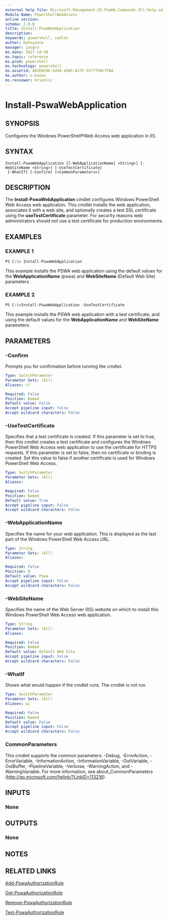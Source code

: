 ```yaml
---
external help file: Microsoft.Management.UI.PowWA.Commands.dll-help.xml
Module Name: PowerShellWebAccess
online version: 
schema: 2.0.0
title: Install-PswaWebApplication
description: 
keywords: powershell, cmdlet
author: Kateyanne
manager: jasgro
ms.date: 2017-10-30
ms.topic: reference
ms.prod: powershell
ms.technology: powershell
ms.assetid: A82E029E-645D-45B5-817F-5577798C7F8A
ms.author: v-kaunu
ms.reviewer: brianlic
---
```


# Install-PswaWebApplication

## SYNOPSIS
Configures the Windows PowerShell®Web Access web application in IIS.

## SYNTAX

```
Install-PswaWebApplication [[-WebApplicationName] <String>] [-WebSiteName <String>] [-UseTestCertificate]
 [-WhatIf] [-Confirm] [<CommonParameters>]
```

## DESCRIPTION
The **Install-PswaWebApplication** cmdlet configures Windows PowerShell Web Access web application.
This cmdlet installs the web application, associates it with a web site, and optionally creates a test SSL certificate using the **useTestCertificate** parameter.
For security reasons web administrators should not use a test certificate for production environments.

## EXAMPLES

### EXAMPLE 1
```
PS C:\> Install-PswaWebApplication
```

This example installs the PSWA web application using the default values for the **WebApplicationName** (pswa) and **WebSiteName** (Default Web Site) parameters .

### EXAMPLE 2
```
PS C:\>Install-PswaWebApplication -UseTestCertificate
```

This example installs the PSWA web application with a test certificate, and using the default values for the **WebApplicationName** and **WebSiteName** parameters.

## PARAMETERS

### -Confirm
Prompts you for confirmation before running the cmdlet.

```yaml
Type: SwitchParameter
Parameter Sets: (All)
Aliases: cf

Required: False
Position: Named
Default value: False
Accept pipeline input: False
Accept wildcard characters: False
```

### -UseTestCertificate
Specifies that a test certificate is created.
If this parameter is set to true, then this cmdlet creates a test certificate and configures the Windows PowerShell Web Access web application to use the certificate for HTTPS requests.
If this parameter is set to false, then no certificate or binding is created.
Set this value to false if another certificate is used for Windows PowerShell Web Access.

```yaml
Type: SwitchParameter
Parameter Sets: (All)
Aliases: 

Required: False
Position: Named
Default value: True
Accept pipeline input: False
Accept wildcard characters: False
```

### -WebApplicationName
Specifies the name for your web application.
This is displayed as the last part of the Windows PowerShell Web Access URL.

```yaml
Type: String
Parameter Sets: (All)
Aliases: 

Required: False
Position: 0
Default value: Pswa
Accept pipeline input: False
Accept wildcard characters: False
```

### -WebSiteName
Specifies the name of the Web Server (IIS) website on which to install this Windows PowerShell Web Access web application.

```yaml
Type: String
Parameter Sets: (All)
Aliases: 

Required: False
Position: Named
Default value: Default Web Site
Accept pipeline input: False
Accept wildcard characters: False
```

### -WhatIf
Shows what would happen if the cmdlet runs.
The cmdlet is not run.

```yaml
Type: SwitchParameter
Parameter Sets: (All)
Aliases: wi

Required: False
Position: Named
Default value: False
Accept pipeline input: False
Accept wildcard characters: False
```

### CommonParameters
This cmdlet supports the common parameters: -Debug, -ErrorAction, -ErrorVariable, -InformationAction, -InformationVariable, -OutVariable, -OutBuffer, -PipelineVariable, -Verbose, -WarningAction, and -WarningVariable. For more information, see about_CommonParameters (http://go.microsoft.com/fwlink/?LinkID=113216).

## INPUTS

### None

## OUTPUTS

### None

## NOTES

## RELATED LINKS

[Add-PswaAuthorizationRule](./Add-PswaAuthorizationRule.md)

[Get-PswaAuthorizationRule](./Get-PswaAuthorizationRule.md)

[Remove-PswaAuthorizationRule](./Remove-PswaAuthorizationRule.md)

[Test-PswaAuthorizationRule](./Test-PswaAuthorizationRule.md)

